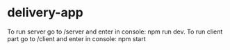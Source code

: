 # delivery-app
To run server go to /server and enter in console: npm run dev. To run client part go to /client and enter in console: npm start
